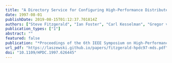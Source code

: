 ```yaml
---
title: "A Directory Service for Configuring High-Performance Distributed Computations"
date: 1997-08-01
publishDate: 2019-08-15T01:12:37.701814Z
authors: ["Steve Fitzgerald", "Ian Foster", "Carl Kesselman", "Gregor von Laszewski", "Warren Smith", "Steve Tuecke"]
publication_types: ["1"]
abstract: ""
featured: false
publication: "*Proceedings of the 6th IEEE Symposium on High-Performance Distributed Computing*"
url_pdf: "https://laszewski.github.io/papers/fitzgerald-hpdc97-mds.pdf"
doi: "10.1109/HPDC.1997.626445"
---
```


